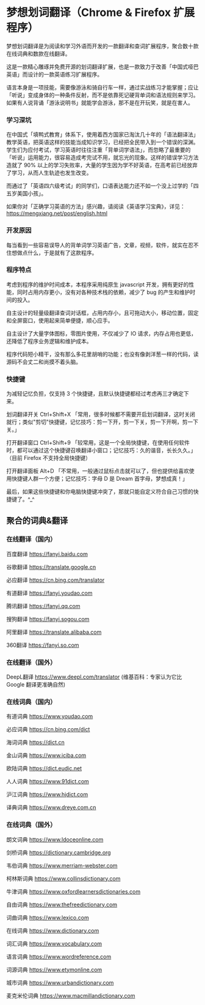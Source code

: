 # 梦想划词翻译（Chrome & Firefox 扩展程序）
梦想划词翻译是为阅读和学习外语而开发的一款翻译和查词扩展程序，聚合数十款在线词典和数款在线翻译。

这是一款精心雕琢并免费开源的划词翻译扩展，也是一款致力于改善「中国式哑巴英语」而设计的一款英语练习扩展程序。

语言本身是一项技能，需要像游泳和骑自行车一样，通过实战练习才能掌握；应让「听说」变成身体的一种条件反射，而不是依靠死记硬背单词和语法规则来学习。如果有人说背诵「游泳说明书」就能学会游泳，那不是在开玩笑，就是在害人。

### 学习深坑
在中国式「填鸭式教育」体系下，使用着西方国家已淘汰几十年的「语法翻译法」教学英语，把英语这样的技能当成知识学习，已经把全民带入到一个错误的深渊。学生们为应付考试，学习英语时往往注重「背单词学语法」，而忽略了最重要的「听说」运用能力，很容易造成考完试不用，就忘光的现象。这样的错误学习方法造就了 90% 以上的学习失败率，大量的学生因为学不好英语，在高考前已经放弃了学习，从而人生轨迹也发生改变。

而通过了「英语四六级考试」的同学们，口语表达能力还不如一个没上过学的「四五岁美国小孩」。

如果你对「正确学习英语的方法」感兴趣，请阅读《英语学习宝典》，详见：https://mengxiang.net/post/english.html

### 开发原因
每当看到一些容易误导人的背单词学习英语广告，文章，视频，软件，就实在忍不住想做点什么，于是就有了这款程序。

### 程序特点
考虑到程序的维护时间成本，本程序采用纯原生 javascript 开发，拥有更好的性能，同时占用内存更小，没有对各种技术栈的依赖，减少了 bug 的产生和维护时间的投入。

自主设计的轻量级翻译查词对话框，占用内存小，且可拖动大小，移动位置，固定和全屏窗口，使用起来简单便捷，顺心应手。

自主设计了大量字体图标，零图片使用，不仅减少了 IO 请求，内存占用也更低，还降低了程序业务逻辑和维护成本。

程序代码短小精干，没有那么多花里胡哨的功能；也没有像剥洋葱一样的代码，读源码不会丈二和尚摸不着头脑。

### 快捷键
为减轻记忆负担，仅支持 3 个快捷键，且默认快捷键都经过考虑再三才确定下来。

划词翻译开关 Ctrl+Shift+X 「常用，很多时候都不需要开启划词翻译，这时关闭就行；类似"剪切"快捷键，记忆技巧：剪一下开，剪一下关，剪一下开啊，剪一下关。」

打开翻译窗口 Ctrl+Shift+9 「较常用，这是一个全局快捷键，在使用任何软件时，都可以通过这个快捷键召唤翻译小窗口；记忆技巧：久的谐音，长长久久。」（目前 Firefox 不支持全局快捷键）

打开翻译面板 Alt+D 「不常用，一般通过鼠标点击就可以了，但也提供给喜欢使用快捷键人群一个方便；记忆技巧：字母 D 是 Dream 首字母，梦想成真！」

最后，如果这些快捷键和你电脑快捷键冲突了，那就只能自定义符合自己习惯的快捷键了。^_^

## 聚合的词典&翻译
### 在线翻译（国内）
百度翻译 https://fanyi.baidu.com

谷歌翻译 https://translate.google.cn

必应翻译 https://cn.bing.com/translator

有道翻译 https://fanyi.youdao.com

腾讯翻译 https://fanyi.qq.com

搜狗翻译 https://fanyi.sogou.com

阿里翻译 https://translate.alibaba.com

360翻译 https://fanyi.so.com

### 在线翻译（国外）
DeepL翻译 https://www.deepl.com/translator (维基百科：专家认为它比 Google 翻译更准确自然)

### 在线词典（国内）
有道词典 https://www.youdao.com

必应词典 https://cn.bing.com/dict

海词词典 https://dict.cn

金山词典 https://www.iciba.com

欧陆词典 https://dict.eudic.net

人人词典 https://www.91dict.com

沪江词典 https://www.hjdict.com

译典词典 https://www.dreye.com.cn

### 在线词典（国外）
朗文词典 https://www.ldoceonline.com

剑桥词典 https://dictionary.cambridge.org

韦伯词典 https://www.merriam-webster.com

柯林斯词典 https://www.collinsdictionary.com

牛津词典 https://www.oxfordlearnersdictionaries.com

自由词典 https://www.thefreedictionary.com

词曲词典 https://www.lexico.com

在线词典 https://www.dictionary.com

词汇词典 https://www.vocabulary.com

语言词典 https://www.wordreference.com

词源词典 https://www.etymonline.com

城市词典 https://www.urbandictionary.com

麦克米伦词典 https://www.macmillandictionary.com
